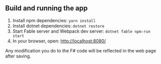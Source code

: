 ## Build and running the app

1. Install npm dependencies: `yarn install`
2. Install dotnet dependencies: `dotnet restore`
3. Start Fable server and Webpack dev server: `dotnet fable npm-run start`
4. In your browser, open: [http://localhost:8080/](http://localhost:8080/)

Any modification you do to the F# code will be reflected in the web page after saving.

